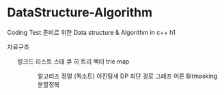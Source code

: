 # DataStructure-Algorithm

Coding Test 준비르 위한
Data structure & Algorithm in c++ h1

자료구조

<ol>
  링크드 리스트
  스태
  큐
  히
  트리
  벡터
  trie
  map
<ol>
  
  <ol>
  알고리즈
  정렬 (퀵소트)
  이진탐새
  DP
  최단 경로
  그래프 이론
  Bitmasking
  분할정복
  <al>
